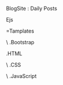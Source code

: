 
  BlogSite : Daily Posts

  Ejs 
  
  =Tamplates 
  
  \ .Bootstrap
  
  .HTML
  
  \ .CSS 
  
  \  .JavaScript
